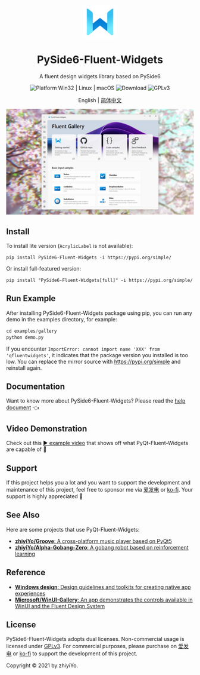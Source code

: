 <p align="center">
  <img width="18%" align="center" src="https://raw.githubusercontent.com/zhiyiYo/PyQt-Fluent-Widgets/master/docs/source/_static/logo.png" alt="logo">
</p>
  <h1 align="center">
  PySide6-Fluent-Widgets
</h1>
<p align="center">
  A fluent design widgets library based on PySide6
</p>

<p align="center">
  <a style="text-decoration:none">
    <img src="https://img.shields.io/badge/Platform-Win32%20|%20Linux%20|%20macOS-blue?color=#4ec820" alt="Platform Win32 | Linux | macOS"/>
  </a>

  <a style="text-decoration:none">
    <img src="https://static.pepy.tech/personalized-badge/pyside2-fluent-widgets?period=total&units=international_system&left_color=grey&right_color=brightgreen&left_text=Downloads" alt="Download"/>
  </a>

  <a style="text-decoration:none">
    <img src="https://img.shields.io/badge/License-GPLv3-blue?color=#4ec820" alt="GPLv3"/>
  </a>
</p>


<p align="center">
English | <a href="docs/README_zh.md">简体中文</a>
</p>

![Interface](https://raw.githubusercontent.com/zhiyiYo/PyQt-Fluent-Widgets/master/docs/source/_static/Interface.jpg)


## Install
To install lite version (`AcrylicLabel` is not available):
```shell
pip install PySide6-Fluent-Widgets -i https://pypi.org/simple/
```
Or install full-featured version:
```shell
pip install "PySide6-Fluent-Widgets[full]" -i https://pypi.org/simple/
```

## Run Example
After installing PySide6-Fluent-Widgets package using pip, you can run any demo in the examples directory, for example:
```python
cd examples/gallery
python demo.py
```

If you encounter `ImportError: cannot import name 'XXX' from 'qfluentwidgets'`, it indicates that the package version you installed is too low. You can replace the mirror source with https://pypi.org/simple and reinstall again.

## Documentation
Want to know more about PySide6-Fluent-Widgets? Please read the [help document](https://pyqt-fluent-widgets.readthedocs.io/) 👈

## Video Demonstration
Check out this [▶ example video](https://www.bilibili.com/video/BV12c411L73q) that shows off what PyQt-Fluent-Widgets are capable of 🎉

## Support
If this project helps you a lot and you want to support the development and maintenance of this project, feel free to sponsor me via [爱发电](https://afdian.net/a/zhiyiYo) or [ko-fi](https://ko-fi.com/zhiyiYo). Your support is highly appreciated 🥰

## See Also
Here are some projects that use PyQt-Fluent-Widgets:
* [**zhiyiYo/Groove**: A cross-platform music player based on PyQt5](https://github.com/zhiyiYo/Groove)
* [**zhiyiYo/Alpha-Gobang-Zero**: A gobang robot based on reinforcement learning](https://github.com/zhiyiYo/Alpha-Gobang-Zero)

## Reference
* [**Windows design**: Design guidelines and toolkits for creating native app experiences](https://learn.microsoft.com/zh-cn/windows/apps/design/)
* [**Microsoft/WinUI-Gallery**: An app demonstrates the controls available in WinUI and the Fluent Design System](https://github.com/microsoft/WinUI-Gallery)

## License
PySide6-Fluent-Widgets adopts dual licenses. Non-commercial usage is licensed under [GPLv3](./LICENSE). For commercial purposes, please purchase on [爱发电](https://afdian.net/item/3cea239cf2cd11eda46352540025c377) or [ko-fi](https://ko-fi.com/s/b5000d2dd7) to support the development of this project.

Copyright © 2021 by zhiyiYo.
